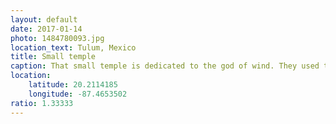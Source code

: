 ```yaml
---
layout: default
date: 2017-01-14
photo: 1484780093.jpg
location_text: Tulum, Mexico
title: Small temple
caption: That small temple is dedicated to the god of wind. They used to make offering to their gods in small altars, usually fishes and other items that they would either find or build.
location:
    latitude: 20.2114185
    longitude: -87.4653502
ratio: 1.33333
---
```

